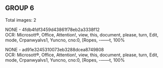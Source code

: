 ## GROUP 6
Total images: 2  

NONE - 4fdb4fdf3459d43861f78eb2a3338f12  
OCR: Microsott®, Office, Attention!, view, this, document, please, turn, Edit, mode, Crpanwyalvs1, Yuncno, cno:0, [Ropes, -——t, 100%  

NONE - ad91e3245310073eb3288dcea8749808  
OCR: Microsott®, Office, Attention!, view, this, document, please, turn, Edit, mode, Crpanwyalvs1, Yuncno, cno:0, [Ropes, -——t, 100%  

